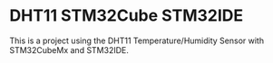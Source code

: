 # DHT11 STM32Cube STM32IDE

This is a project using the DHT11 Temperature/Humidity Sensor with STM32CubeMx and STM32IDE.
